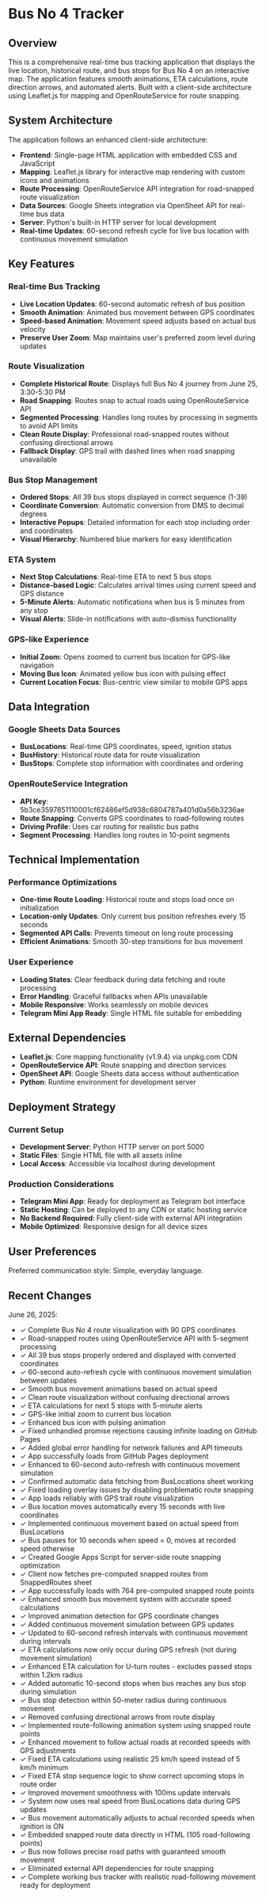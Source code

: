 # Bus No 4 Tracker

## Overview

This is a comprehensive real-time bus tracking application that displays the live location, historical route, and bus stops for Bus No 4 on an interactive map. The application features smooth animations, ETA calculations, route direction arrows, and automated alerts. Built with a client-side architecture using Leaflet.js for mapping and OpenRouteService for route snapping.

## System Architecture

The application follows an enhanced client-side architecture:

- **Frontend**: Single-page HTML application with embedded CSS and JavaScript
- **Mapping**: Leaflet.js library for interactive map rendering with custom icons and animations
- **Route Processing**: OpenRouteService API integration for road-snapped route visualization
- **Data Sources**: Google Sheets integration via OpenSheet API for real-time bus data
- **Server**: Python's built-in HTTP server for local development
- **Real-time Updates**: 60-second refresh cycle for live bus location with continuous movement simulation

## Key Features

### Real-time Bus Tracking
- **Live Location Updates**: 60-second automatic refresh of bus position
- **Smooth Animation**: Animated bus movement between GPS coordinates
- **Speed-based Animation**: Movement speed adjusts based on actual bus velocity
- **Preserve User Zoom**: Map maintains user's preferred zoom level during updates

### Route Visualization
- **Complete Historical Route**: Displays full Bus No 4 journey from June 25, 3:30-5:30 PM
- **Road Snapping**: Routes snap to actual roads using OpenRouteService API
- **Segmented Processing**: Handles long routes by processing in segments to avoid API limits
- **Clean Route Display**: Professional road-snapped routes without confusing directional arrows
- **Fallback Display**: GPS trail with dashed lines when road snapping unavailable

### Bus Stop Management
- **Ordered Stops**: All 39 bus stops displayed in correct sequence (1-39)
- **Coordinate Conversion**: Automatic conversion from DMS to decimal degrees
- **Interactive Popups**: Detailed information for each stop including order and coordinates
- **Visual Hierarchy**: Numbered blue markers for easy identification

### ETA System
- **Next Stop Calculations**: Real-time ETA to next 5 bus stops
- **Distance-based Logic**: Calculates arrival times using current speed and GPS distance
- **5-Minute Alerts**: Automatic notifications when bus is 5 minutes from any stop
- **Visual Alerts**: Slide-in notifications with auto-dismiss functionality

### GPS-like Experience
- **Initial Zoom**: Opens zoomed to current bus location for GPS-like navigation
- **Moving Bus Icon**: Animated yellow bus icon with pulsing effect
- **Current Location Focus**: Bus-centric view similar to mobile GPS apps

## Data Integration

### Google Sheets Data Sources
- **BusLocations**: Real-time GPS coordinates, speed, ignition status
- **BusHistory**: Historical route data for route visualization  
- **BusStops**: Complete stop information with coordinates and ordering

### OpenRouteService Integration
- **API Key**: 5b3ce3597851110001cf62486ef5d938c6804787a401d0a56b3236ae
- **Route Snapping**: Converts GPS coordinates to road-following routes
- **Driving Profile**: Uses car routing for realistic bus paths
- **Segment Processing**: Handles long routes in 10-point segments

## Technical Implementation

### Performance Optimizations
- **One-time Route Loading**: Historical route and stops load once on initialization
- **Location-only Updates**: Only current bus position refreshes every 15 seconds
- **Segmented API Calls**: Prevents timeout on long route processing
- **Efficient Animations**: Smooth 30-step transitions for bus movement

### User Experience
- **Loading States**: Clear feedback during data fetching and route processing
- **Error Handling**: Graceful fallbacks when APIs unavailable
- **Mobile Responsive**: Works seamlessly on mobile devices
- **Telegram Mini App Ready**: Single HTML file suitable for embedding

## External Dependencies

- **Leaflet.js**: Core mapping functionality (v1.9.4) via unpkg.com CDN
- **OpenRouteService API**: Route snapping and direction services
- **OpenSheet API**: Google Sheets data access without authentication
- **Python**: Runtime environment for development server

## Deployment Strategy

### Current Setup
- **Development Server**: Python HTTP server on port 5000
- **Static Files**: Single HTML file with all assets inline
- **Local Access**: Accessible via localhost during development

### Production Considerations
- **Telegram Mini App**: Ready for deployment as Telegram bot interface
- **Static Hosting**: Can be deployed to any CDN or static hosting service
- **No Backend Required**: Fully client-side with external API integration
- **Mobile Optimized**: Responsive design for all device sizes

## User Preferences

Preferred communication style: Simple, everyday language.

## Recent Changes

June 26, 2025:
- ✓ Complete Bus No 4 route visualization with 90 GPS coordinates
- ✓ Road-snapped routes using OpenRouteService API with 5-segment processing
- ✓ All 39 bus stops properly ordered and displayed with converted coordinates
- ✓ 60-second auto-refresh cycle with continuous movement simulation between updates
- ✓ Smooth bus movement animations based on actual speed
- ✓ Clean route visualization without confusing directional arrows
- ✓ ETA calculations for next 5 stops with 5-minute alerts
- ✓ GPS-like initial zoom to current bus location
- ✓ Enhanced bus icon with pulsing animation
- ✓ Fixed unhandled promise rejections causing infinite loading on GitHub Pages
- ✓ Added global error handling for network failures and API timeouts
- ✓ App successfully loads from GitHub Pages deployment
- ✓ Enhanced to 60-second auto-refresh with continuous movement simulation
- ✓ Confirmed automatic data fetching from BusLocations sheet working
- ✓ Fixed loading overlay issues by disabling problematic route snapping
- ✓ App loads reliably with GPS trail route visualization
- ✓ Bus location moves automatically every 15 seconds with live coordinates
- ✓ Implemented continuous movement based on actual speed from BusLocations
- ✓ Bus pauses for 10 seconds when speed = 0, moves at recorded speed otherwise
- ✓ Created Google Apps Script for server-side route snapping optimization
- ✓ Client now fetches pre-computed snapped routes from SnappedRoutes sheet
- ✓ App successfully loads with 764 pre-computed snapped route points
- ✓ Enhanced smooth bus movement system with accurate speed calculations
- ✓ Improved animation detection for GPS coordinate changes
- ✓ Added continuous movement simulation between GPS updates
- ✓ Updated to 60-second refresh intervals with continuous movement during intervals
- ✓ ETA calculations now only occur during GPS refresh (not during movement simulation)
- ✓ Enhanced ETA calculation for U-turn routes - excludes passed stops within 1.2km radius
- ✓ Added automatic 10-second stops when bus reaches any bus stop during simulation
- ✓ Bus stop detection within 50-meter radius during continuous movement
- ✓ Removed confusing directional arrows from route display
- ✓ Implemented route-following animation system using snapped route points
- ✓ Enhanced movement to follow actual roads at recorded speeds with GPS adjustments
- ✓ Fixed ETA calculations using realistic 25 km/h speed instead of 5 km/h minimum
- ✓ Fixed ETA stop sequence logic to show correct upcoming stops in route order
- ✓ Improved movement smoothness with 100ms update intervals
- ✓ System now uses real speed from BusLocations data during GPS updates
- ✓ Bus movement automatically adjusts to actual recorded speeds when ignition is ON
- ✓ Embedded snapped route data directly in HTML (105 road-following points)
- ✓ Bus now follows precise road paths with guaranteed smooth movement
- ✓ Eliminated external API dependencies for route snapping
- ✓ Complete working bus tracker with realistic road-following movement ready for deployment